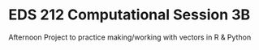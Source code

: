 # EDS 212 Computational Session 3B
Afternoon Project to practice making/working with vectors in R &amp; Python

